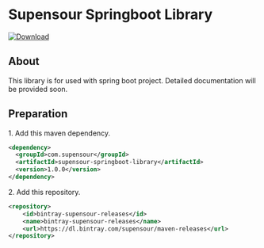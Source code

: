 # Supensour Springboot Library

[ ![Download](https://api.bintray.com/packages/supensour/maven-releases/supensour-springboot-library/images/download.svg) ](https://bintray.com/supensour/maven-releases/supensour-springboot-library/_latestVersion)

## About
This library is for used with spring boot project. Detailed documentation will be provided soon.

## Preparation
1\. Add this maven dependency.
```xml
<dependency>
  <groupId>com.supensour</groupId>
  <artifactId>supensour-springboot-library</artifactId>
  <version>1.0.0</version>
</dependency>
```

2\. Add this repository.
```xml
<repository>
    <id>bintray-supensour-releases</id>
    <name>bintray-supensour-releases</name>
    <url>https://dl.bintray.com/supensour/maven-releases</url>
</repository>
```
